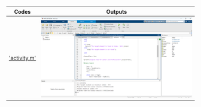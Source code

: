 | Codes | Outputs |
|-------|--------|
|['activity.m'](./Codes/activity.m)|![activity.png](./Outputs/activity.png)|
